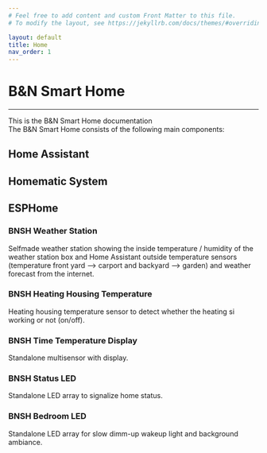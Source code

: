```yaml
---
# Feel free to add content and custom Front Matter to this file.
# To modify the layout, see https://jekyllrb.com/docs/themes/#overriding-theme-defaults

layout: default
title: Home
nav_order: 1
---
```


# B&N Smart Home

* * *

This is the B&N Smart Home documentation  
The B&N Smart Home consists of the following main components:

## Home Assistant

## Homematic System

## ESPHome

### BNSH Weather Station

Selfmade weather station showing the inside temperature / humidity of the weather station box and Home Assistant outside temperature sensors (temperature front yard --> carport and backyard --> garden) and weather forecast from the internet.

### BNSH Heating Housing Temperature

Heating housing temperature sensor to detect whether the heating si working or not (on/off).

### BNSH Time Temperature Display

Standalone multisensor with display.

### BNSH Status LED

Standalone LED array to signalize home status.

### BNSH Bedroom LED

Standalone LED array for slow dimm-up wakeup light and background ambiance.
